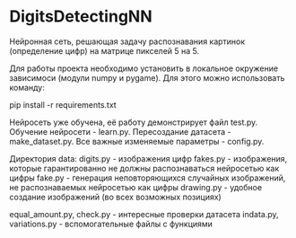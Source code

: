 # DigitsDetectingNN

Нейронная сеть, решающая задачу распознавания картинок (определение цифр) на матрице пикселей 5 на 5.

Для работы проекта необходимо установить в локальное окружение зависимоси (модули numpy и pygame). Для этого можно использовать команду:

pip install -r requirements.txt

Нейросеть уже обучена, её работу демонстрирует файл test.py.
Обучение нейросети - learn.py.
Пересоздание датасета - make_dataset.py.
Все важные изменяемые параметры - config.py.

Директория data:
digits.py - изображения цифр
fakes.py - изображения, которые гарантированно не должны распознаваться нейросетью как цифры
fake.py - генерация неповторяющихся случайных изображений, не распознаваемых нейросетью как цифры
drawing.py - удобное создание изображений (во всех возможных позициях)

equal_amount.py, check.py - интересные проверки датасета
indata.py, variations.py - вспомогательные файлы с функциями
